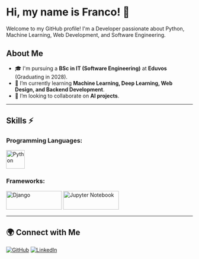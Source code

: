 # Hi, my name is Franco! 👋

Welcome to my GitHub profile! I'm a Developer passionate about Python, Machine Learning, Web Development, and Software Engineering.

## About Me

- 🎓 I'm pursuing a **BSc in IT (Software Engineering)** at **Eduvos** (Graduating in 2028).
- 🌱 I’m currently learning **Machine Learning, Deep Learning, Web Design, and Backend Development**.
- 🤝 I’m looking to collaborate on **AI projects**.

---

## Skills ⚡

### **Programming Languages:**
<p align="left">
  <img src="https://upload.wikimedia.org/wikipedia/commons/c/c3/Python-logo-notext.svg" alt="Python" width="50" height="50" />
</p>

### **Frameworks:**
<p align="left">
  <img src="https://static.djangoproject.com/img/logos/django-logo-positive.png" alt="Django" width="150" height="50" />
  
  <img src="https://jupyter.org/assets/logos/rectanglelogo-greytext-orangebody-greymoons.svg" alt="Jupyter Notebook" width="150" height="50" />
</p>

---

## 🌍 Connect with Me

[![GitHub](https://img.shields.io/badge/GitHub-000?style=for-the-badge&logo=github)](https://github.com/Franxed)
[![LinkedIn](https://img.shields.io/badge/LinkedIn-0077B5?style=for-the-badge&logo=linkedin&logoColor=white)](https://www.linkedin.com/in/franco-engelbrecht-572942234/?originalSubdomain=za)


